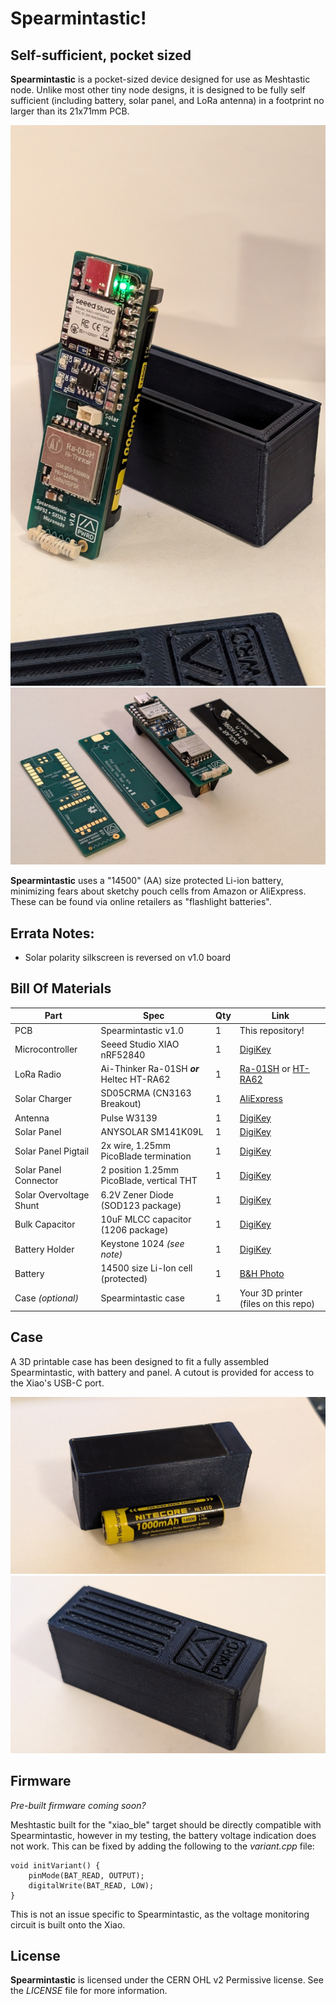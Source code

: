 # Spearmintastic!
## Self-sufficient, pocket sized
**Spearmintastic** is a pocket-sized device designed for use as Meshtastic node. Unlike most other tiny node designs, it is designed to be fully self sufficient (including battery, solar panel, and LoRa antenna) in a footprint no larger than its 21x71mm PCB.

[<img src="repo_assets/glamor1.jpg">](repo_assets/glamor1full.jpg)
[<img src="repo_assets/family_photo.jpg">](repo_assets/family_photofull.jpg)

**Spearmintastic** uses a "14500" (AA) size protected Li-ion battery, minimizing fears about sketchy pouch cells from Amazon or AliExpress. These can be found via online retailers as "flashlight batteries".

## Errata Notes:

- Solar polarity silkscreen is reversed on v1.0 board

## Bill Of Materials

| Part | Spec | Qty | Link |
|--|--|--|--|
| PCB | Spearmintastic v1.0 | 1 | This repository! |
| Microcontroller | Seeed Studio XIAO nRF52840 | 1 | [DigiKey](https://www.digikey.com/en/products/detail/seeed-technology-co-ltd/102010448/16652893) |
| LoRa Radio | Ai-Thinker Ra-01SH ***or*** Heltec HT-RA62 | 1 | [Ra-01SH](https://www.aliexpress.us/item/3256802374880132.html) or [HT-RA62](https://www.aliexpress.us/item/3256805259034353.html) |
| Solar Charger | SD05CRMA (CN3163 Breakout) | 1 | [AliExpress](https://www.aliexpress.us/item/3256805359874309.html) |
| Antenna | Pulse W3139 | 1 | [DigiKey](https://www.digikey.com/en/products/detail/pulse-electronics/W3139/9817201) |
| Solar Panel | ANYSOLAR SM141K09L | 1 | [DigiKey](https://www.digikey.com/en/products/detail/anysolar-ltd/SM141K09L/9990465) |
| Solar Panel Pigtail | 2x wire, 1.25mm PicoBlade termination | 1 | [DigiKey](https://www.digikey.com/en/products/detail/molex/0151340200/6198138) |
| Solar Panel Connector | 2 position 1.25mm PicoBlade, vertical THT | 1 | [DigiKey](https://www.digikey.com/en/products/detail/molex/0530470210/242853)
| Solar Overvoltage Shunt | 6.2V Zener Diode (SOD123 package) | 1 | [DigiKey](https://www.digikey.com/en/products/detail/micro-commercial-co/MMSZ4691-TP/2345540) |
| Bulk Capacitor | 10uF MLCC capacitor (1206 package) | 1 | [DigiKey](https://www.digikey.com/en/products/detail/samsung-electro-mechanics/CL31A106MAHNNNE/3886839) | 
| Battery Holder | Keystone 1024 *(see note)* | 1 | [DigiKey](https://www.digikey.com/en/products/detail/keystone-electronics/1024/2178268) |
| Battery | 14500 size Li-Ion cell (protected) | 1 | [B&H Photo](https://www.bhphotovideo.com/c/product/1811929-REG/nitecore_nl1410_14500_li_ion_rechargeable.html) |
| Case *(optional)* | Spearmintastic case | 1 | Your 3D printer (files on this repo)

## Case
A 3D printable case has been designed to fit a fully assembled Spearmintastic, with battery and panel. A cutout is provided for access to the Xiao's USB-C port.

[<img src="repo_assets/case1.jpg">](repo_assets/case1full.jpg)
[<img src="repo_assets/case2.jpg">](repo_assets/case2full.jpg)

## Firmware
*Pre-built firmware coming soon?*

Meshtastic built for the "xiao_ble" target should be directly compatible with Spearmintastic, however in my testing, the battery voltage indication does not work. This can be fixed by adding the following to the *variant.cpp* file:

    void initVariant() {
	    pinMode(BAT_READ, OUTPUT);
	    digitalWrite(BAT_READ, LOW);
    }
This is not an issue specific to Spearmintastic, as the voltage monitoring circuit is built onto the Xiao.

## License

**Spearmintastic** is licensed under the CERN OHL v2 Permissive license. See the *LICENSE* file for more information.
